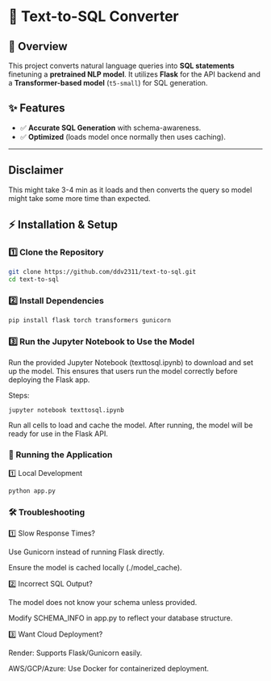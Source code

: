 # 🚀 Text-to-SQL Converter 

## 📌 Overview
This project converts natural language queries into **SQL statements** finetuning a **pretrained NLP model**. It utilizes **Flask** for the API backend and a **Transformer-based model** (`t5-small`) for SQL generation.

## ✨ Features
- ✅ **Accurate SQL Generation** with schema-awareness.
- ✅ **Optimized** (loads model once normally then uses caching).

---
## Disclaimer
This might take 3-4 min as it loads and then converts the query so model might take some more time than expected.

## ⚡ Installation & Setup

### 1️⃣ Clone the Repository
```sh
git clone https://github.com/ddv2311/text-to-sql.git
cd text-to-sql
```
### 2️⃣ Install Dependencies
```sh
pip install flask torch transformers gunicorn
```

### 3️⃣ Run the Jupyter Notebook to Use the Model

Run the provided Jupyter Notebook (texttosql.ipynb) to download and set up the model. This ensures that users run the model correctly before deploying the Flask app.

Steps:
```sh
jupyter notebook texttosql.ipynb
```
Run all cells to load and cache the model.
After running, the model will be ready for use in the Flask API.

### 🚀 Running the Application

1️⃣ Local Development
```sh
python app.py
```

### 🛠️ Troubleshooting

1️⃣ Slow Response Times?

Use Gunicorn instead of running Flask directly.

Ensure the model is cached locally (./model_cache).

2️⃣ Incorrect SQL Output?

The model does not know your schema unless provided.

Modify SCHEMA_INFO in app.py to reflect your database structure.

3️⃣ Want Cloud Deployment?

Render: Supports Flask/Gunicorn easily.

AWS/GCP/Azure: Use Docker for containerized deployment.

